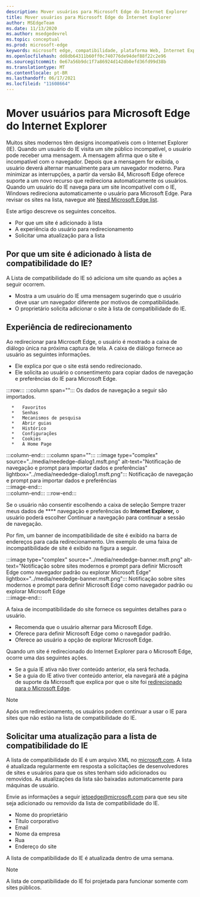 ```yaml
---
description: Mover usuários para Microsoft Edge do Internet Explorer
title: Mover usuários para Microsoft Edge do Internet Explorer
author: MSEdgeTeam
ms.date: 11/13/2020
ms.author: msedgedevrel
ms.topic: conceptual
ms.prod: microsoft-edge
keywords: microsoft edge, compatibilidade, plataforma Web, Internet Explorer
ms.openlocfilehash: dd8db64311b60ff0c740776de94def88f22c2e96
ms.sourcegitcommit: 0e67a56b9dc1f7a86924d142db0efd36fd99d38b
ms.translationtype: MT
ms.contentlocale: pt-BR
ms.lasthandoff: 06/17/2021
ms.locfileid: "11608664"
---
```

# <a name="moving-users-to-microsoft-edge-from-internet-explorer"></a>Mover usuários para Microsoft Edge do Internet Explorer  

Muitos sites modernos têm designs incompatíveis com o Internet Explorer \(IE\).  Quando um usuário do IE visita um site público incompatível, o usuário pode receber uma mensagem.  A mensagem afirma que o site é incompatível com o navegador.  Depois que a mensagem for exibida, o usuário deverá alternar manualmente para um navegador moderno.  Para minimizar as interrupções, a partir da versão 84, Microsoft Edge oferece suporte a um novo recurso que redireciona automaticamente os usuários.  Quando um usuário do IE navega para um site incompatível com o IE, Windows redireciona automaticamente o usuário para Microsoft Edge.  Para revisar os sites na lista, navegue até [Need Microsoft Edge list][MicrosoftEdgeNeededgeV1].

Este artigo descreve os seguintes conceitos.  

*   Por que um site é adicionado à lista  
*   A experiência do usuário para redirecionamento  
*   Solicitar uma atualização para a lista  
    
## <a name="why-is-a-website-added-to-the-ie-compatibility-list"></a>Por que um site é adicionado à lista de compatibilidade do IE?  

A Lista de compatibilidade do IE só adiciona um site quando as ações a seguir ocorrem.  

*   Mostra a um usuário do IE uma mensagem sugerindo que o usuário deve usar um navegador diferente por motivos de compatibilidade.  
*   O proprietário solicita adicionar o site à lista de compatibilidade do IE.  

## <a name="redirection-experience"></a>Experiência de redirecionamento

Ao redirecionar para Microsoft Edge, o usuário é mostrado a caixa de diálogo única na próxima captura de tela.  A caixa de diálogo fornece ao usuário as seguintes informações.  

*   Ele explica por que o site está sendo redirecionado.  
*   Ele solicita ao usuário o consentimento para copiar dados de navegação e preferências do IE para Microsoft Edge.  

:::row:::
   :::column span="":::
      Os dados de navegação a seguir são importados.  
      
      *   Favoritos  
      *   Senhas  
      *   Mecanismos de pesquisa  
      *   Abrir guias  
      *   Histórico  
      *   Configurações  
      *   Cookies  
      *   A Home Page  
   :::column-end:::
   :::column span="":::
      :::image type="complex" source="../media/neededge-dialog1.msft.png" alt-text="Notificação de navegação e prompt para importar dados e preferências" lightbox="../media/neededge-dialog1.msft.png":::
         Notificação de navegação e prompt para importar dados e preferências  
      :::image-end:::  
   :::column-end:::
:::row-end:::

Se o usuário não consentir escolhendo a caixa de seleção Sempre trazer meus dados de **** navegação e preferências do **Internet Explorer,** o usuário poderá escolher Continuar a navegação para continuar a sessão   de navegação.  

Por fim, um banner de incompatibilidade de site é exibido na barra de endereços para cada redirecionamento.  Um exemplo de uma faixa de incompatibilidade de site é exibido na figura a seguir.

:::image type="complex" source="../media/neededge-banner.msft.png" alt-text="Notificação sobre sites modernos e prompt para definir Microsoft Edge como navegador padrão ou explorar Microsoft Edge" lightbox="../media/neededge-banner.msft.png":::
   Notificação sobre sites modernos e prompt para definir Microsoft Edge como navegador padrão ou explorar Microsoft Edge  
:::image-end:::

A faixa de incompatibilidade do site fornece os seguintes detalhes para o usuário.  

*   Recomenda que o usuário alternar para Microsoft Edge.  
*   Oferece para definir Microsoft Edge como o navegador padrão.  
*   Oferece ao usuário a opção de explorar Microsoft Edge.    
    
Quando um site é redirecionado do Internet Explorer para o Microsoft Edge, ocorre uma das seguintes ações.

*   Se a guia IE ativa não tiver conteúdo anterior, ela será fechada.  
*   Se a guia do IE ativo tiver conteúdo anterior, ela navegará até a página de suporte da Microsoft que explica por que o site foi [redirecionado para o Microsoft Edge][MicrosoftSupportOfficeTheWebsiteYouWereTryingToReachDoesntWorkWithInternetExplorer].  

> [!NOTE]
> Após um redirecionamento, os usuários podem continuar a usar o IE para sites que não estão na lista de compatibilidade do IE.  

## <a name="request-an-update-to-the-ie-compatibility-list"></a>Solicitar uma atualização para a lista de compatibilidade do IE  

A lista de compatibilidade do IE é um arquivo XML no [microsoft.com][MicrosoftOfficialHome].  A lista é atualizada regularmente em resposta a solicitações de desenvolvedores de sites e usuários para que os sites tenham sido adicionados ou removidos.  As atualizações da lista são baixadas automaticamente para máquinas de usuário.  

Envie as informações a seguir [ietoedge@microsoft.com][MailtoMicrosoftIetoedge] para que seu site seja adicionado ou removido da lista de compatibilidade do IE.    

*   Nome do proprietário  
*   Título corporativo  
*   Email  
*   Nome da empresa  
*   Rua  
*   Endereço do site  
    
A lista de compatibilidade do IE é atualizada dentro de uma semana.

> [!NOTE]
> A lista de compatibilidade do IE foi projetada para funcionar somente com sites públicos.  

<!-- links -->  

[MailtoMicrosoftIetoedge]: mailto:ietoedge@microsoft.com "Envie um email para ietoedge@microsoft.com"  

[MicrosoftOfficialHome]: https://www.microsoft.com "Microsoft Official Home"  

[MicrosoftEdgeNeededgeV1]:  https://edge.microsoft.com/neededge/v1 "Precisa Microsoft Edge lista v1 xml | Microsoft Edge"  

[MicrosoftSupportOfficeTheWebsiteYouWereTryingToReachDoesntWorkWithInternetExplorer]: https://support.microsoft.com/office/the-website-you-were-trying-to-reach-doesn-t-work-with-internet-explorer-8f5fc675-cd47-414c-9535-12821ddfc554 "O site que você estava tentando alcançar não funciona com o Internet Explorer | Microsoft Office Suporte"  
